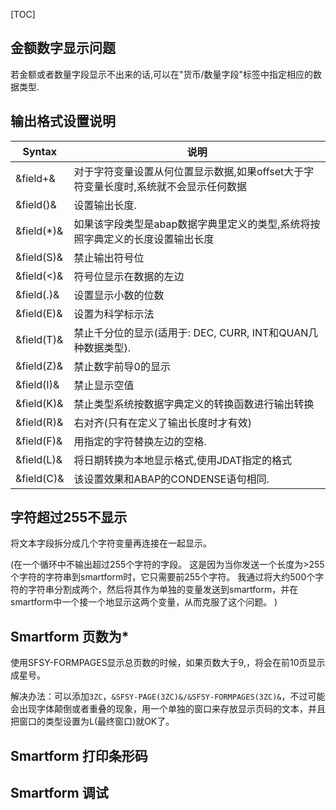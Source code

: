[TOC]

## 金额数字显示问题

若金额或者数量字段显示不出来的话,可以在"货币/数量字段"标签中指定相应的数据类型.

## 输出格式设置说明

  |Syntax         |说明| 
  |----|---|
  |&field+&  |      对于字符变量设置从何位置显示数据,如果offset大于字符变量长度时,系统就不会显示任何数据 |
  |&field()&        |设置输出长度. |
  |&field(*)&     |  如果该字段类型是abap数据字典里定义的类型,系统将按照字典定义的长度设置输出长度 |
  |&field(S)&     |  禁止输出符号位| 
  |&field(<)&       |符号位显示在数据的左边 |
  |&field(.)&       |设置显示小数的位数 |
  |&field(E)&      | 设置为科学标示法 |
  |&field(T)&       |禁止千分位的显示(适用于: DEC, CURR, INT和QUAN几种数据类型). |
  |&field(Z)&       |禁止数字前导0的显示 |
  |&field(I)&        |禁止显示空值 |
  |&field(K)&       |禁止类型系统按数据字典定义的转换函数进行输出转换 |
  |&field(R)&       |右对齐(只有在定义了输出长度时才有效) |
  |&field(F)&       |用指定的字符替换左边的空格. |
  |&field(L)&       |将日期转换为本地显示格式,使用JDAT指定的格式 |
  |&field(C)&       |该设置效果和ABAP的CONDENSE语句相同.|

## 字符超过255不显示

将文本字段拆分成几个字符变量再连接在一起显示。

(在一个循环中不输出超过255个字符的字段。 这是因为当你发送一个长度为>255个字符的字符串到smartform时，它只需要前255个字符。 我通过将大约500个字符的字符串分割成两个，然后将其作为单独的变量发送到smartform，并在smartform中一个接一个地显示这两个变量，从而克服了这个问题。  )

## Smartform 页数为*

使用SFSY-FORMPAGES显示总页数的时候，如果页数大于9,，将会在前10页显示成星号。

解决办法：可以添加`3ZC`，`&SFSY-PAGE(3ZC)&/&SFSY-FORMPAGES(3ZC)&`，不过可能会出现字体颠倒或者重叠的现象，用一个单独的窗口来存放显示页码的文本，并且把窗口的类型设置为L(最终窗口)就OK了。

## Smartform 打印条形码

## Smartform 调试


